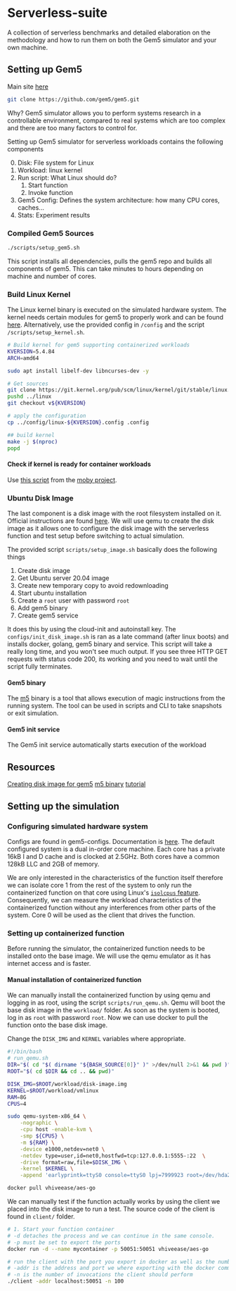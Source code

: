# Serverless-suite

A collection of serverless benchmarks and detailed elaboration on the methodology and how to run them on both the Gem5 simulator and your own machine.

## Setting up Gem5

Main site [here](https://www.gem5.org/)

```bash
git clone https://github.com/gem5/gem5.git
```

Why? Gem5 simulator allows you to perform systems research in a controllable environment, compared to real systems which are too complex and there are too many factors to control for.

Setting up Gem5 simulator for serverless workloads contains the following components

0. Disk: File system for Linux
1. Workload: linux kernel
2. Run script: What Linux should do?
    1. Start function
    2. Invoke function
3. Gem5 Config: Defines the system architecture: how many CPU cores, caches...
4. Stats: Experiment results

### Compiled Gem5 Sources

```bash
./scripts/setup_gem5.sh
```

This script installs all dependencies, pulls the gem5 repo and builds all components of gem5. This can take minutes to hours depending on machine and number of cores.

### Build Linux Kernel

The Linux kernel binary is executed on the simulated hardware system. The kernel needs certain modules for gem5 to properly work and can be found [here](https://gem5.googlesource.com/public/gem5-resources/+/refs/heads/stable/src/linux-kernel/). Alternatively, use the provided config in `/config` and the script `/scripts/setup_kernel.sh`.

```bash
# Build kernel for gem5 supporting containerized workloads
KVERSION=5.4.84
ARCH=amd64

sudo apt install libelf-dev libncurses-dev -y

# Get sources
git clone https://git.kernel.org/pub/scm/linux/kernel/git/stable/linux.git ../linux
pushd ../linux
git checkout v${KVERSION}

# apply the configuration
cp ../config/linux-${KVERSION}.config .config

## build kernel
make -j $(nproc)
popd
```

#### Check if kernel is ready for container workloads

Use [this script](https://raw.githubusercontent.com/moby/moby/master/contrib/check-config.sh) from the [moby project](https://blog.hypriot.com/post/verify-kernel-container-compatibility/).

### Ubuntu Disk Image

The last component is a disk image with the root filesystem installed on it. Official instructions are found [here](https://www.gem5.org/documentation/general_docs/fullsystem/disks). We will use qemu to create the disk image as it allows one to configure the disk image with the serverless function and test setup before switching to actual simulation. 

The provided script `scripts/setup_image.sh` basically does the following things
1. Create disk image
2. Get Ubuntu server 20.04 image
3. Create new temporary copy to avoid redownloading 
4. Start ubuntu installation
5. Create a `root` user with password `root`
6. Add gem5 binary
7. Create gem5 service

It does this by using the cloud-init and autoinstall key. The `configs/init_disk_image.sh` is ran as a late command (after linux boots) and installs docker, golang, gem5 binary and service. This script will take a really long time, and you won't see much output. If you see three HTTP GET requests with status code 200, its working and you need to wait until the script fully terminates.

#### Gem5 binary

The [m5](https://www.gem5.org/documentation/general_docs/m5ops/) binary is a tool that allows execution of magic instructions from the running system. The tool can be used in scripts and CLI to take snapshots or exit simulation.

#### Gem5 init service

The Gem5 init service automatically starts execution of the workload 

## Resources

[Creating disk image for gem5](http://www.lowepower.com/jason/setting-up-gem5-full-system.html)
[m5 binary](https://www.gem5.org/documentation/general_docs/m5ops/)
[tutorial](https://github.com/ease-lab/vhive-asplos-tutorial/blob/main/hands-on-vHive-Gem5/setup.md)

## Setting up the simulation

### Configuring simulated hardware system

Configs are found in gem5-configs. Documentation is [here](https://www.gem5.org/documentation/learning_gem5/introduction/).
The default configured system is a dual in-order core machine. Each core has a private 16kB I and D cache and is clocked at 2.5GHz. Both cores have a common 128kB LLC and 2GB of memory.

We are only interested in the characteristics of the function itself therefore we can isolate core 1 from the rest of the system to only run the containerized function on that core using Linux's [`isolcpus` feature](https://www.oreilly.com/library/view/linux-kernel-in/0596100795/re46.html). Consequently, we can measure the workload characteristics of the containerized function without any interferences from other parts of the system. Core 0 will be used as the client that drives the function.

### Setting up containerized function

Before running the simulator, the containerized function needs to be installed onto the base image. We will use the qemu emulator as it has internet access and is faster.

#### Manual installation of containerized function

We can manually install the containerized function by using qemu and logging in as root, using the script `scripts/run_qemu.sh`.
Qemu will boot the base disk image in the `workload/` folder. As soon as the system is booted, log in as `root` with password `root`. Now we can use docker to pull the function onto the base disk image.

Change the `DISK_IMG` and `KERNEL` variables where appropriate.

```bash
#!/bin/bash
# run_qemu.sh
DIR="$( cd "$( dirname "${BASH_SOURCE[0]}" )" >/dev/null 2>&1 && pwd )"
ROOT="$( cd $DIR && cd .. && pwd)"

DISK_IMG=$ROOT/workload/disk-image.img
KERNEL=$ROOT/workload/vmlinux
RAM=8G
CPUS=4

sudo qemu-system-x86_64 \
    -nographic \
    -cpu host -enable-kvm \
    -smp ${CPUS} \
    -m ${RAM} \
    -device e1000,netdev=net0 \
    -netdev type=user,id=net0,hostfwd=tcp:127.0.0.1:5555-:22  \
    -drive format=raw,file=$DISK_IMG \
    -kernel $KERNEL \
    -append 'earlyprintk=ttyS0 console=ttyS0 lpj=7999923 root=/dev/hda2'
```



```bash
docker pull vhiveease/aes-go
```

We can manually test if the function actually works by using the client we placed into the disk image to run a test. The source code of the client is found in `client/` folder.

```bash
# 1. Start your function container
# -d detaches the process and we can continue in the same console.
# -p must be set to export the ports
docker run -d --name mycontainer -p 50051:50051 vhiveease/aes-go

# run the client with the port you export in docker as well as the number of invocations you want to run.
# -addr is the address and port we where exporting with the docker command
# -n is the number of invocations the client should perform
./client -addr localhost:50051 -n 100
```

